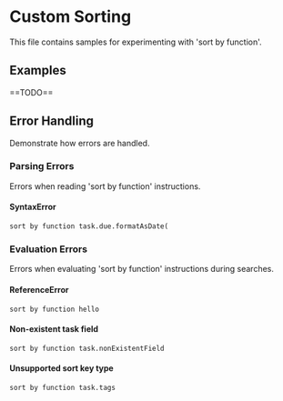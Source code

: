 # Custom Sorting

This file contains samples for experimenting with 'sort by function'.

## Examples

==TODO==

## Error Handling

Demonstrate how errors are handled.

### Parsing Errors

Errors when reading 'sort by function' instructions.

#### SyntaxError

```tasks
sort by function task.due.formatAsDate(
```

### Evaluation Errors

Errors when evaluating 'sort by function' instructions during searches.

#### ReferenceError

```tasks
sort by function hello
```

#### Non-existent task field

```tasks
sort by function task.nonExistentField
```

#### Unsupported sort key type

```tasks
sort by function task.tags
```
